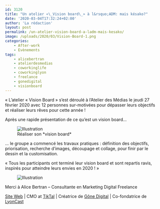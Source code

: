 ```yaml
---
id: 3120
title: "Un atelier «\_Vision board\_» à l&rsquo;ADM: mais késako?"
date: '2020-03-04T17:32:24+02:00'
author: 'La rédaction'
layout: post
permalink: /un-atelier-vision-board-a-ladm-mais-kesako/
image: /uploads/2020/03/Vision-Board-1.png
categories:
    - After-work
    - Evènements
tags:
    - alicebertran
    - atelierdesmedias
    - coworkinglife
    - coworkinglyon
    - freelance
    - gonedigital
    - visionboard
---
```


« L’atelier « Vision Board » s’est déroulé à l’Atelier des Médias le jeudi 27 février 2020 avec 12 personnes sur-motivées pour dépasser leurs objectifs et réaliser leurs rêves pour cette année !

Après une rapide présentation de ce qu’est un vision board…

<figure class="wp-block-image"><img src="/uploads/2020/03/Vision-Board-1-1024x512.png" alt="Illustration"><figcaption>Réaliser son *vision board*</figcaption></figure>… le groupe a commencé les travaux pratiques : définition des objectifs, priorisation, recherche d’images, découpage et collage, pour finir par le dessin et la customisation.

 « Tous les participants ont terminé leur vision board et sont repartis ravis, inspirés pour atteindre leurs envies en 2020 ! »

<figure class="wp-block-image"><img src="/uploads/2020/03/Image-d’iOS-5-1024x711.jpg" alt="Illustration"></figure>Merci à Alice Bertran – Consultante en Marketing Digital Freelance

[Site Web](https://mailtrack.io/trace/link/68aea6c3597045b8846203e3879e7d5746554a57?url=https%3A%2F%2Fwww.alice-bertran.com%2F&userId=3062201&signature=b0ce0705a5b8668e) | CMO at [TikTal](https://mailtrack.io/trace/link/4706062c9fa1d72aa491f386602c94e6e276f60e?url=https%3A%2F%2Ftiktal.co%2F&userId=3062201&signature=d467d4259da3b5a8) | Créatrice de [Gône Digital](https://mailtrack.io/trace/link/e5069c7a81f05c1cba52207af761c346e59cb900?url=https%3A%2F%2Fwww.gone-digital.fr%2F&userId=3062201&signature=160e99191dbc5387) | Co-fondatrice de [LyonCast](https://mailtrack.io/trace/link/2526287fe9e79fca9283f167b5d21a7b1aad5c14?url=https%3A%2F%2Fwww.lyoncast.fr%2F&userId=3062201&signature=c5f388a770f72a60)
